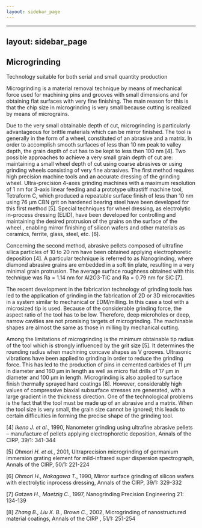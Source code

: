 ```yaml
---
layout: sidebar_page
---
```


---
layout: sidebar_page
---

## Microgrinding

Technology suitable for both serial and small quantity production

Microgrinding is a material removal technique by means of mechanical force used for machining pins and grooves with small dimensions and for obtaining flat surfaces with very fine finishing. The main reason for this is that the chip size in microgrinding is very small because cutting is realized by means of micrograins.

Due to the very small obtainable depth of cut, microgrinding is particularly advantageous for brittle materials which can be mirror finished. The tool is generally in the form of a wheel, constituted of an abrasive and a matrix. In order to accomplish smooth surfaces of less than 10 nm peak to valley depth, the grain depth of cut has to be kept to less then 100 nm [4]. Two possible approaches to achieve a very small grain depth of cut are: maintaining a small wheel depth of cut using coarse abrasives or using grinding wheels consisting of very fine abrasives. The first method requires high precision machine tools and an accurate dressing of the grinding wheel. Ultra-precision 4-axes grinding machines with a maximum resolution of 1 nm for 3-axis linear feeding and a prototype ultra­stiff machine tool, Tetraform C, which produced a repeatable surface finish  of less than 10 nm using 76 µm CBN grit on hardened bearing steel have been developed for this first method [5]. Special techniques for wheel  dressing, as electrolytic in-process dressing (ELID), have been developed for controlling and maintaining the desired protrusion of the grains on the surface of the wheel., enabling mirror finishing of silicon wafers and other materials as ceramics, ferrite, glass, steel, etc. [6].

Concerning the second method, abrasive pellets composed of ultrafine silica particles of 10 to 20 nm have been obtained applying electrophoretic deposition [4]. A particular technique is referred to as Nanogrinding, where diamond abrasive grains are embedded in a soft tin plate, resulting in a very minimal grain protrusion. The average surface roughness obtained with this technique was Ra = 1.14 nm for Al2O3-TiC and Ra = 0.79 nm for SiC [7].

The recent development in the fabrication technology of grinding tools has led to the application of grinding in the fabrication of 2D or 3D microcavities in a system similar to mechanical or EDM/milling. In this case a tool with a microsized tip is used. Because of the considerable grinding force, the aspect ratio of the tool has to be low. Therefore, deep microholes or deep, narrow cavities are not promising targets of microgrinding. The machinable shapes are almost the same as those in milling by mechanical cutting.

Among the limitations of microgrinding is the minimum obtainable tip radius of the tool which is strongly influenced by the grit size [5]. It determines the rounding radius when machining concave shapes as V grooves. Ultrasonic vibrations have been applied to grinding in order to reduce the grinding force. This has led to the production of pins in cemented carbides of 11 µm in diameter and 160 µm in length as well as micro flat drills of 17 µm in diameter and 100 µm in length. Microgrinding is also applied to surface finish thermally sprayed hard coatings [8]. However, considerably high values of compressive biaxial subsurface stresses are generated, with a large gradient in the thickness direction. One of the technological problems is the fact that the tool must be made up of an abrasive and a matrix. When the tool size is very small, the grain size cannot be ignored; this leads to certain difficulties in forming the precise shape of the grinding tool.  
  
[4] *Ikeno J. et al.*, 1990, Nanometer grinding using ultrafine abrasive pellets – manufacture of pellets applying electrophoretic deposition, Annals of the CIRP, 39/1: 341-344  

[5] *Ohmori H. et al.*, 2001, Ultraprecision microgrinding of germanium immersion grating element for mild-infrared super dispersion spectrograph, Annals of the CIRP, 50/1: 221-224  

[6] *Ohmori H., Nakagawa T.*, 1990, Mirror surface grinding of silicon wafers with electrolytic inprocess dressing, Annals of the CIRP, 39/1: 329-332  

[7] *Gatzen H., Maetzig C.*, 1997, Nanogrinding Precision Engineering 21: 134-139  

[8] *Zhang B., Liu X. B., Brown C.*, 2002, Microgrinding of nanostructured material coatings, Annals of the CIRP , 51/1: 251-254  